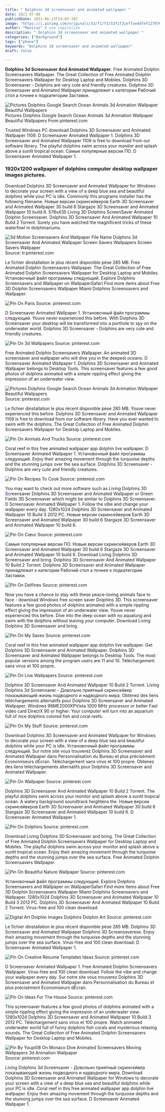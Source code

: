 ```yaml
---
title: " Dolphins 3d screensaver and animated wallpaper "
date: 2021-07-08
publishDate: 2021-06-23T14:05:38Z
image: "https://i.pinimg.com/originals/53/f1/f3/53f1f31effae4dfef1279762324d4612.jpg"
author: "Manicus" # use capitalize
description: " Dolphins 3d screensaver and animated wallpaper "
categories: ["Background"]
tags: ["phone"]
keywords: "Dolphins 3d screensaver and animated wallpaper"
draft: false

---
```



**Dolphins 3d Screensaver And Animated Wallpaper**. Free Animated Dolphin Screensavers Wallpaper. The Great Collection of Free Animated Dolphin Screensavers Wallpaper for Desktop Laptop and Mobiles. Dolphins 3D Screensaver - Dolphins are very cute and friendly creatures. Dolphins 3D Screensaver and Animated Wallpaper принадлежит к категории Рабочий стол а точнее к подкатегории Заставки.

![Pictures Dolphins Google Search Ocean Animals 3d Animation Wallpaper Beautiful Wallpapers](https://i.pinimg.com/originals/d7/db/2d/d7db2db8582f1234e2304d616a886243.jpg "Pictures Dolphins Google Search Ocean Animals 3d Animation Wallpaper Beautiful Wallpapers")
Pictures Dolphins Google Search Ocean Animals 3d Animation Wallpaper Beautiful Wallpapers From pinterest.com


Trusted Windows PC download Dolphins 3D Screensaver and Animated Wallpaper 1109. D Screensaver Animated Wallpaper 1. Dolphins 3D Screensaver and Animated Wallpaper 1109 is free to download from our software library. The playful dolphins swim across your monitor and splash above a sunlit tropical ocean. Самые популярные версии ПО. D Screensaver Animated Wallpaper 1.

### 1920x1200 wallpaper of dolphins computer desktop wallpaper images pictures.

Download Dolphins 3D Screensaver and Animated Wallpaper for Windows to decorate your screen with a view of a deep blue sea and beautiful dolphins while your PC is idle. Commonly this programs installer has the following filename. Новые версии скринсейверов Earth 3D Screensaver and Animated Wallpaper 30 build 6 Stargaze 3D Screensaver and Animated Wallpaper 10 build 6. 578x435 Living 3D Dolphins ScreenSaver Animated Dolphin Screensaver. Dolphins 3D Screensaver And Animated Wallpaper 10 Build 2 Torrent. Surely you have watched the magnificent tricks of these waterfowl in dolphinariums.


![3d Motion Screensavers And Wallpaper File Name Dolphins 3d Screensaver And Animated Wallpaper Screen Savers Wallpapers Screen Savers Wallpaper](https://i.pinimg.com/originals/45/4b/77/454b77177b5537e02c85ab4fc0a52c96.jpg "3d Motion Screensavers And Wallpaper File Name Dolphins 3d Screensaver And Animated Wallpaper Screen Savers Wallpapers Screen Savers Wallpaper")
Source: tr.pinterest.com

Le fichier dinstallation le plus récent disponible pèse 285 MB. Free Animated Dolphin Screensavers Wallpaper. The Great Collection of Free Animated Dolphin Screensavers Wallpaper for Desktop Laptop and Mobiles. Установочный файл программы следующий. Explore Dolphins Screensavers and Wallpaper on WallpaperSafari Find more items about Free 3D Dolphin Screensavers Wallpaper Miami Dolphins Screensavers and Wallpaper.

![Pin On Paris](https://i.pinimg.com/236x/1c/56/bf/1c56bfbbbe6ad07965c04ea4819adac7--d-desktop-wallpaper-free-animated-wallpaper.jpg "Pin On Paris")
Source: pinterest.com

D Screensaver Animated Wallpaper 1. Установочный файл программы следующий. Youve never experienced this before. With Dolphins 3D Screensaver your desktop will be transformed into a porthole to spy on the underwater world. Dolphins 3D Screensaver - Dolphins are very cute and friendly creatures.

![Pin On 3d Wallpapers](https://i.pinimg.com/originals/7c/81/de/7c81de01c4c4a487f89a401672df8095.jpg "Pin On 3d Wallpapers")
Source: pinterest.com

Free Animated Dolphin Screensavers Wallpaper. An animated 3D screensaver and wallpaper who will dive you in the deepest oceans. D Screensaver Animated Wallpaper 1. Dolphins 3D Screensaver and Animated Wallpaper belongs to Desktop Tools. This screensaver features a few good photos of dolphins animated with a simple rippling effect giving the impression of an underwater view.

![Pictures Dolphins Google Search Ocean Animals 3d Animation Wallpaper Beautiful Wallpapers](https://i.pinimg.com/originals/d7/db/2d/d7db2db8582f1234e2304d616a886243.jpg "Pictures Dolphins Google Search Ocean Animals 3d Animation Wallpaper Beautiful Wallpapers")
Source: pinterest.com

Le fichier dinstallation le plus récent disponible pèse 285 MB. Youve never experienced this before. Dolphins 3D Screensaver and Animated Wallpaper 1109 is free to download from our software library. Have you ever wanted to swim with the dolphins. The Great Collection of Free Animated Dolphin Screensavers Wallpaper for Desktop Laptop and Mobiles.

![Pin On Animals And Trucks](https://i.pinimg.com/originals/ce/64/09/ce6409e193892429e92e53577dfdcb49.jpg "Pin On Animals And Trucks")
Source: pinterest.com

Coral reef in this free animated wallpaper app dolphin live wallpaper. D Screensaver Animated Wallpaper 1. Установочный файл программы следующий. Enjoy their amazing movement through the turquoise depths and the stunning jumps over the sea surface. Dolphins 3D Screensaver - Dolphins are very cute and friendly creatures.

![Pin On Recipes To Cook](https://i.pinimg.com/600x315/42/e9/ca/42e9cae8058d3c7b1bbe28c60b890906.jpg "Pin On Recipes To Cook")
Source: pinterest.com

You may want to check out more software such as Living Dolphins 3D Screensaver Dolphins 3D Screensaver and Animated Wallpaper or Green Fields 3D Screensaver which might be similar to Dolphins 3D Screensaver. D Screensaver Animated Wallpaper 1. Follow the vibe and change your wallpaper every day. 1280x1024 Dolphins 3D Screensaver and Animated Wallpaper 10 Build 3 2012 PC. Новые версии скринсейверов Earth 3D Screensaver and Animated Wallpaper 30 build 6 Stargaze 3D Screensaver and Animated Wallpaper 10 build 6.

![Pin On Cœur](https://i.pinimg.com/564x/53/8e/83/538e83052bb8e6e588abbfb37112dda9.jpg "Pin On Cœur")
Source: pinterest.com

Самые популярные версии ПО. Новые версии скринсейверов Earth 3D Screensaver and Animated Wallpaper 30 build 6 Stargaze 3D Screensaver and Animated Wallpaper 10 build 6. Download Living Dolphins 3D Screensaver and bring. Dolphins 3D Screensaver And Animated Wallpaper 10 Build 2 Torrent. Dolphins 3D Screensaver and Animated Wallpaper принадлежит к категории Рабочий стол а точнее к подкатегории Заставки.

![Pin On Delfines](https://i.pinimg.com/originals/99/56/a1/9956a169b6ad15abedc5c0c8b029d3b3.jpg "Pin On Delfines")
Source: pinterest.com

Now you have a chance to stay with these peace-loving animals face to face - download Windows free screen saver Dolphins 3D. This screensaver features a few good photos of dolphins animated with a simple rippling effect giving the impression of an underwater view. Youve never experienced this before. Dive into the deep ocean with no aqualung and swim with the dolphins without leaving your computer. Download Living Dolphins 3D Screensaver and bring.

![Pin On My Saves](https://i.pinimg.com/originals/ff/84/25/ff84252e7bfe99cdf5afac8ee18aa3e7.jpg "Pin On My Saves")
Source: pinterest.com

Coral reef in this free animated wallpaper app dolphin live wallpaper. Get Dolphins 3D Screensaver and Animated Wallpaper. Dolphins 3D Screensaver and Animated Wallpaper belongs to Desktop Tools. The most popular versions among the program users are 11 and 10. Téléchargement sans virus et 100 propre.

![Pin On Live Wallpapers](https://i.pinimg.com/originals/91/e4/f2/91e4f2bcb58c8e224b4611fe99ae1f29.jpg "Pin On Live Wallpapers")
Source: pinterest.com

Dolphins 3D Screensaver And Animated Wallpaper 10 Build 2 Torrent. Living Dolphins 3d Screensaver - Довольно приятный скринсейвер показывающий жизнь подводного и надводного мира. Obtenez des liens téléchargements alternatifs pour Dolphins 3D Screensaver and Animated Wallpaper. Windows 98ME2000XPVista 1000 MHz processor or better Fast video card DirectX 90 or higher. Your computer will turn into an aquarium full of nice dolphins colored fish and coral reefs.

![Pin On My Stuff](https://i.pinimg.com/originals/4e/3d/f9/4e3df903b6778f7dcc911452567a1a2d.jpg "Pin On My Stuff")
Source: pinterest.com

Download Dolphins 3D Screensaver and Animated Wallpaper for Windows to decorate your screen with a view of a deep blue sea and beautiful dolphins while your PC is idle. Установочный файл программы следующий. Sur notre site vous trouverez Dolphins 3D Screensaver and Animated Wallpaper dans Personnalisation du Bureau et plus précisément Économiseurs dÉcran. Téléchargement sans virus et 100 propre. Obtenez des liens téléchargements alternatifs pour Dolphins 3D Screensaver and Animated Wallpaper.

![Pin On Wallpaper](https://i.pinimg.com/originals/33/d9/a0/33d9a0027d5d1dede758d61c0cc0394b.jpg "Pin On Wallpaper")
Source: pinterest.com

Dolphins 3D Screensaver And Animated Wallpaper 10 Build 2 Torrent. The playful dolphins swim across your monitor and splash above a sunlit tropical ocean. A watery background soundtrack heightens the. Новые версии скринсейверов Earth 3D Screensaver and Animated Wallpaper 30 build 6 Stargaze 3D Screensaver and Animated Wallpaper 10 build 6. D Screensaver Animated Wallpaper 1.

![Pin On Dolphins](https://i.pinimg.com/originals/db/15/97/db1597f6ef9f5985166423a38dcb6129.jpg "Pin On Dolphins")
Source: pinterest.com

Download Living Dolphins 3D Screensaver and bring. The Great Collection of Free Animated Dolphin Screensavers Wallpaper for Desktop Laptop and Mobiles. The playful dolphins swim across your monitor and splash above a sunlit tropical ocean. Enjoy their amazing movement through the turquoise depths and the stunning jumps over the sea surface. Free Animated Dolphin Screensavers Wallpaper.

![Pin On Beautiful Nature Wallpaper](https://i.pinimg.com/originals/db/54/b9/db54b9299454e529f182f4c0fa615a73.gif "Pin On Beautiful Nature Wallpaper")
Source: pinterest.com

Установочный файл программы следующий. Explore Dolphins Screensavers and Wallpaper on WallpaperSafari Find more items about Free 3D Dolphin Screensavers Wallpaper Miami Dolphins Screensavers and Wallpaper. 1280x1024 Dolphins 3D Screensaver and Animated Wallpaper 10 Build 3 2012 PC. Dolphins 3D Screensaver And Animated Wallpaper 10 Build 2 Torrent. Virus-free and 100 clean download.

![Digital Art Dolphin Images Dolphins Dolphin Art](https://i.pinimg.com/originals/a9/e3/34/a9e334d795d67004d3e34874dc092cad.jpg "Digital Art Dolphin Images Dolphins Dolphin Art")
Source: pinterest.com

Le fichier dinstallation le plus récent disponible pèse 285 MB. Dolphins 3D Screensaver and Animated Wallpaper Dolphins 3D Screensaverexe. Enjoy their amazing movement through the turquoise depths and the stunning jumps over the sea surface. Virus-free and 100 clean download. D Screensaver Animated Wallpaper 1.

![Pin On Creative Resume Templates Ideas](https://i.pinimg.com/originals/98/9f/db/989fdbcb96ce058a3ce1d31187ba03e9.jpg "Pin On Creative Resume Templates Ideas")
Source: pinterest.com

D Screensaver Animated Wallpaper 1. Free Animated Dolphin Screensavers Wallpaper. Virus-free and 100 clean download. Follow the vibe and change your wallpaper every day. Sur notre site vous trouverez Dolphins 3D Screensaver and Animated Wallpaper dans Personnalisation du Bureau et plus précisément Économiseurs dÉcran.

![Pin On Ideas For The House](https://i.pinimg.com/736x/1f/12/32/1f12325e264402631bd1b90b32c86f59--moving-wallpapers-desktop-wallpapers.jpg "Pin On Ideas For The House")
Source: pinterest.com

This screensaver features a few good photos of dolphins animated with a simple rippling effect giving the impression of an underwater view. 1280x1024 Dolphins 3D Screensaver and Animated Wallpaper 10 Build 3 2012 PC. Téléchargement sans virus et 100 propre. Watch animated underwater world full of funny dolphins fish corals and mysterious relaxing sounds. The Great Collection of Free Animated Dolphin Screensavers Wallpaper for Desktop Laptop and Mobiles.

![Pin By Youpi08 On Monaco Dive Animated Screensavers Moving Wallpapers 3d Animation Wallpaper](https://i.pinimg.com/originals/53/f1/f3/53f1f31effae4dfef1279762324d4612.jpg "Pin By Youpi08 On Monaco Dive Animated Screensavers Moving Wallpapers 3d Animation Wallpaper")
Source: pinterest.com

Living Dolphins 3d Screensaver - Довольно приятный скринсейвер показывающий жизнь подводного и надводного мира. Download Dolphins 3D Screensaver and Animated Wallpaper for Windows to decorate your screen with a view of a deep blue sea and beautiful dolphins while your PC is idle. Coral reef in this free animated wallpaper app dolphin live wallpaper. Enjoy their amazing movement through the turquoise depths and the stunning jumps over the sea surface. D Screensaver Animated Wallpaper 1.

